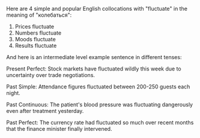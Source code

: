Here are 4 simple and popular English collocations with "fluctuate" in the meaning of "колебаться":

1. Prices fluctuate
2. Numbers fluctuate
3. Moods fluctuate
4. Results fluctuate

And here is an intermediate level example sentence in different tenses: 

Present Perfect: Stock markets have fluctuated wildly this week due to uncertainty over trade negotiations.

Past Simple: Attendance figures fluctuated between 200-250 guests each night.  

Past Continuous: The patient's blood pressure was fluctuating dangerously even after treatment yesterday.

Past Perfect: The currency rate had fluctuated so much over recent months that the finance minister finally intervened.